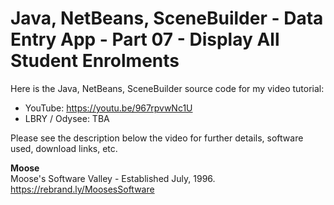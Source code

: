 # Java, NetBeans, SceneBuilder - Data Entry App - Part 07 - Display All Student Enrolments

Here is the Java, NetBeans, SceneBuilder source code for
my video tutorial:
* YouTube: https://youtu.be/967rpvwNc1U
* LBRY / Odysee: TBA

Please see the description below the video for further details,
software used, download links, etc.

**Moose**
<br>Moose's Software Valley - Established July, 1996.
<br>https://rebrand.ly/MoosesSoftware

